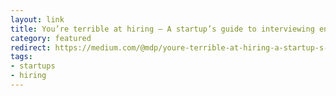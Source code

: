 ```yaml
---
layout: link
title: You’re terrible at hiring — A startup’s guide to interviewing engineers
category: featured
redirect: https://medium.com/@mdp/youre-terrible-at-hiring-a-startup-s-guide-to-interviewing-engineers-dfba87cc88b
tags:
- startups
- hiring
---
```

